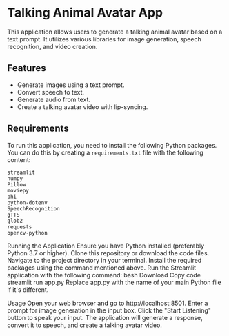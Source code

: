 # Talking Animal Avatar App

This application allows users to generate a talking animal avatar based on a text prompt. It utilizes various libraries for image generation, speech recognition, and video creation.

## Features

- Generate images using a text prompt.
- Convert speech to text.
- Generate audio from text.
- Create a talking avatar video with lip-syncing.

## Requirements

To run this application, you need to install the following Python packages. You can do this by creating a `requirements.txt` file with the following content:

```plaintext
streamlit
numpy
Pillow
moviepy
phi
python-dotenv
SpeechRecognition
gTTS
glob2
requests
opencv-python
```

Running the Application
Ensure you have Python installed (preferably Python 3.7 or higher).
Clone this repository or download the code files.
Navigate to the project directory in your terminal.
Install the required packages using the command mentioned above.
Run the Streamlit application with the following command:
bash
Download
Copy code
streamlit run app.py
Replace app.py with the name of your main Python file if it's different.

Usage
Open your web browser and go to http://localhost:8501.
Enter a prompt for image generation in the input box.
Click the "Start Listening" button to speak your input.
The application will generate a response, convert it to speech, and create a talking avatar video.
